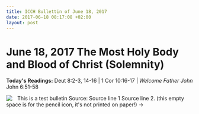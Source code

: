 ```yaml
---
title: ICCH Bullettin of June 18, 2017
date: 2017-06-18 08:17:08 +02:00
layout: post
---
```


# June 18, 2017 The Most Holy Body and Blood of Christ (Solemnity)
<span style="float: right"><em>Welcome Father John</em></span>
**Today's Readings:** Deut 8:2-3, 14-16 | 1 Cor 10:16-17 | John 6:51-58


<img style="float: left; margin-right: 1em;" src="https://placeholdit.imgix.net/~text?txtsize=33&txt=Image&w=230&h=230">

This is a test bulletin
Source: Source line 1 
Source line 2. (this empty space is for the pencil icon, it's not printed on paper!) ->




